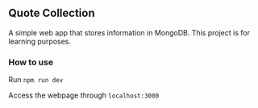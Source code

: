 ## Quote Collection
A simple web app that stores information in MongoDB. This project is for learning purposes.

### How to use
Run `npm run dev` 

Access the webpage through `localhost:3000`
